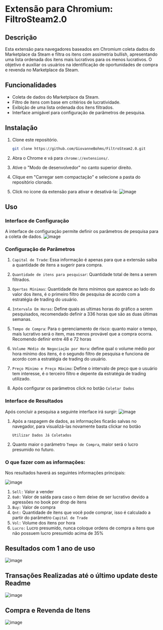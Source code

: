 # Extensão para Chromium: FiltroSteam2.0

## Descrição

Esta extensão para navegadores baseados em Chromium coleta dados do Marketplace da Steam e filtra os itens com assimetria bullish, apresentando uma lista ordenada dos itens mais lucrativos para os menos lucrativos. O objetivo é auxiliar os usuários na identificação de oportunidades de compra e revenda no Marketplace da Steam.

## Funcionalidades

- Coleta de dados do Marketplace da Steam.
- Filtro de itens com base em critérios de lucratividade.
- Exibição de uma lista ordenada dos itens filtrados.
- Interface amigável para configuração de parâmetros de pesquisa.

## Instalação

1. Clone este repositório.
    ```bash
    git clone https://github.com/GiovanneBohms/FiltroSteam2.0.git
    ```

2. Abra o Chrome e vá para `chrome://extensions/`.

3. Ative o "Modo de desenvolvedor" no canto superior direito.

4. Clique em "Carregar sem compactação" e selecione a pasta do repositório clonado.
5. Click no icone da extensão para ativar e desativá-la: ![image](https://github.com/GiovanneBohms/FiltroSteam2.0/assets/13811860/e21ca124-40e6-42cb-a90f-e7cb029d49c1)


## Uso

### Interface de Configuração

A interface de configuração permite definir os parâmetros de pesquisa para a coleta de dados.
![image](https://github.com/GiovanneBohms/FiltroSteam2.0/assets/13811860/64e6346e-5278-4d70-9899-8847ffa6f392)

### Configuração de Parâmetros
1. `Capital de Trade`: Essa informação é apenas para que a extensão saiba a quantidade de itens a sugerir para compra.
2. `Quantidade de itens para pesquisar`: Quantidade total de itens a serem filtrados.
3. `Opertas Mínimas`: Quantidade de itens mínimos que aparece ao lado do valor dos itens, é o primeiro filtro de pesquisa de acordo com a estratégia de trading do usuário.
4. `Intervalo Em Horas`: Define quais as ultimas horas do gráfico a serem pesquisados, recomendado definir a 336 horas que são as duas últimas semanas.
5. `Tempo de Compra`: Para o gerenciamento de risco: quanto maior o tempo, mais lucrativo será o item, mas menos provável que a compra ocorra. Recomendo definir entre 48 e 72 horas
6. `Volume Médio de Negociação por Hora`: define qual o volume médio por hora mínimo dos itens, é o segundo filtro de pesquisa e funciona de acordo com a estratégia de trading do usuário.
7. `Preço Mínimo e Preço Máximo`: Define o intervalo de preço que o usuário tem interesse, é o terceiro filtro e depente da estratégia de trading utilizado.

8. Após configurar os parâmetros click no botão `Coletar Dados`

### Interface de Resultados
Após concluir a pesquisa a seguinte interface irá surgir:
![image](https://github.com/GiovanneBohms/FiltroSteam2.0/assets/13811860/fa40dc54-4a00-4e5b-9e21-90dd54cfe5ea)
1. Após a raspagem de dados, as informações ficarão salvas no navegador, para visualizá-las novamente basta clickar no botão

   `Utilizar Dados Já Coletados`
4. Quanto maior o parâmetro `Tempo de Compra`, maior será o lucro presumido no futuro.

### O que fazer com as informações:
Nos resultados haverá as seguintes informações principais:

![image](https://github.com/GiovanneBohms/FiltroSteam2.0/assets/13811860/3f6e284b-3e98-4252-a33e-019e8e0d4a51)


1. `Sell:` Valor a vender
2. `0a0:` Valor de saída para caso o item deixe de ser lucrativo devido a agressões no book por drop de itens
3. `Buy:` Valor de compra
4. `Qnt:` Quantidade de itens que você pode comprar, isso é calculado a partir do parâmetro `Capital de Trade`
5. `Vol:` Volume dos itens por hora
6. `Lucro:` Lucro presumido, nunca coloque ordens de compra a itens que não possuem lucro presumido acima de 35%

 ## Resultados com 1 ano de uso

![image](https://github.com/GiovanneBohms/FiltroSteam2.0/assets/13811860/2d36860f-5dea-4993-871d-019d66f8be6c)

## Transações Realizadas até o último update deste Readme
![image](https://github.com/GiovanneBohms/FiltroSteam2.0/assets/13811860/5d13941a-7eff-44da-ab99-1601806c7e62)

## Compra e Revenda de Itens
![image](https://github.com/GiovanneBohms/FiltroSteam2.0/assets/13811860/cd7d6a0b-a3fe-4ed2-a0ac-d4fadafa830d)


